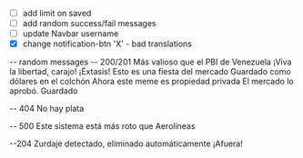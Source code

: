 - [ ] add limit on saved
- [ ] add random success/fail messages
- [ ] update Navbar username
- [x] change notification-btn 'X' - bad translations

-- random messages
-- 200/201
Más valioso que el PBI de Venezuela
¡Viva la libertad, carajo!
¡Éxtasis!
Esto es una fiesta del mercado
Guardado como dólares en el colchón
Ahora este meme es propiedad privada
El mercado lo aprobó. Guardado

-- 404
No hay plata

-- 500
Este sistema está más roto que Aerolíneas

--204
Zurdaje detectado, eliminado automáticamente
¡Afuera!
